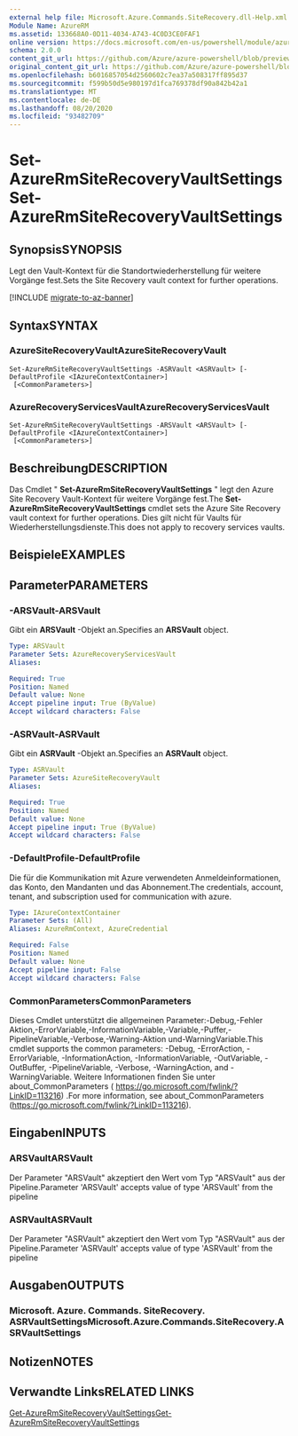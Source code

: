 ```yaml
---
external help file: Microsoft.Azure.Commands.SiteRecovery.dll-Help.xml
Module Name: AzureRM
ms.assetid: 133668A0-0D11-4034-A743-4C0D3CE0FAF1
online version: https://docs.microsoft.com/en-us/powershell/module/azurerm.siterecovery/set-azurermsiterecoveryvaultsettings
schema: 2.0.0
content_git_url: https://github.com/Azure/azure-powershell/blob/preview/src/ResourceManager/SiteRecovery/Commands.SiteRecovery/help/Set-AzureRmSiteRecoveryVaultSettings.md
original_content_git_url: https://github.com/Azure/azure-powershell/blob/preview/src/ResourceManager/SiteRecovery/Commands.SiteRecovery/help/Set-AzureRmSiteRecoveryVaultSettings.md
ms.openlocfilehash: b6016857054d2560602c7ea37a508317ff895d37
ms.sourcegitcommit: f599b50d5e980197d1fca769378df90a842b42a1
ms.translationtype: MT
ms.contentlocale: de-DE
ms.lasthandoff: 08/20/2020
ms.locfileid: "93482709"
---
```

# <span data-ttu-id="cae56-101">Set-AzureRmSiteRecoveryVaultSettings</span><span class="sxs-lookup"><span data-stu-id="cae56-101">Set-AzureRmSiteRecoveryVaultSettings</span></span>

## <span data-ttu-id="cae56-102">Synopsis</span><span class="sxs-lookup"><span data-stu-id="cae56-102">SYNOPSIS</span></span>
<span data-ttu-id="cae56-103">Legt den Vault-Kontext für die Standortwiederherstellung für weitere Vorgänge fest.</span><span class="sxs-lookup"><span data-stu-id="cae56-103">Sets the Site Recovery vault context for further operations.</span></span>

[!INCLUDE [migrate-to-az-banner](../../includes/migrate-to-az-banner.md)]

## <span data-ttu-id="cae56-104">Syntax</span><span class="sxs-lookup"><span data-stu-id="cae56-104">SYNTAX</span></span>

### <span data-ttu-id="cae56-105">AzureSiteRecoveryVault</span><span class="sxs-lookup"><span data-stu-id="cae56-105">AzureSiteRecoveryVault</span></span>
```
Set-AzureRmSiteRecoveryVaultSettings -ASRVault <ASRVault> [-DefaultProfile <IAzureContextContainer>]
 [<CommonParameters>]
```

### <span data-ttu-id="cae56-106">AzureRecoveryServicesVault</span><span class="sxs-lookup"><span data-stu-id="cae56-106">AzureRecoveryServicesVault</span></span>
```
Set-AzureRmSiteRecoveryVaultSettings -ARSVault <ARSVault> [-DefaultProfile <IAzureContextContainer>]
 [<CommonParameters>]
```

## <span data-ttu-id="cae56-107">Beschreibung</span><span class="sxs-lookup"><span data-stu-id="cae56-107">DESCRIPTION</span></span>
<span data-ttu-id="cae56-108">Das Cmdlet " **Set-AzureRmSiteRecoveryVaultSettings** " legt den Azure Site Recovery Vault-Kontext für weitere Vorgänge fest.</span><span class="sxs-lookup"><span data-stu-id="cae56-108">The **Set-AzureRmSiteRecoveryVaultSettings** cmdlet sets the Azure Site Recovery vault context for further operations.</span></span>
<span data-ttu-id="cae56-109">Dies gilt nicht für Vaults für Wiederherstellungsdienste.</span><span class="sxs-lookup"><span data-stu-id="cae56-109">This does not apply to recovery services vaults.</span></span>

## <span data-ttu-id="cae56-110">Beispiele</span><span class="sxs-lookup"><span data-stu-id="cae56-110">EXAMPLES</span></span>

## <span data-ttu-id="cae56-111">Parameter</span><span class="sxs-lookup"><span data-stu-id="cae56-111">PARAMETERS</span></span>

### <span data-ttu-id="cae56-112">-ARSVault</span><span class="sxs-lookup"><span data-stu-id="cae56-112">-ARSVault</span></span>
<span data-ttu-id="cae56-113">Gibt ein **ARSVault** -Objekt an.</span><span class="sxs-lookup"><span data-stu-id="cae56-113">Specifies an **ARSVault** object.</span></span>

```yaml
Type: ARSVault
Parameter Sets: AzureRecoveryServicesVault
Aliases: 

Required: True
Position: Named
Default value: None
Accept pipeline input: True (ByValue)
Accept wildcard characters: False
```

### <span data-ttu-id="cae56-114">-ASRVault</span><span class="sxs-lookup"><span data-stu-id="cae56-114">-ASRVault</span></span>
<span data-ttu-id="cae56-115">Gibt ein **ASRVault** -Objekt an.</span><span class="sxs-lookup"><span data-stu-id="cae56-115">Specifies an **ASRVault** object.</span></span>

```yaml
Type: ASRVault
Parameter Sets: AzureSiteRecoveryVault
Aliases: 

Required: True
Position: Named
Default value: None
Accept pipeline input: True (ByValue)
Accept wildcard characters: False
```

### <span data-ttu-id="cae56-116">-DefaultProfile</span><span class="sxs-lookup"><span data-stu-id="cae56-116">-DefaultProfile</span></span>
<span data-ttu-id="cae56-117">Die für die Kommunikation mit Azure verwendeten Anmeldeinformationen, das Konto, den Mandanten und das Abonnement.</span><span class="sxs-lookup"><span data-stu-id="cae56-117">The credentials, account, tenant, and subscription used for communication with azure.</span></span>

```yaml
Type: IAzureContextContainer
Parameter Sets: (All)
Aliases: AzureRmContext, AzureCredential

Required: False
Position: Named
Default value: None
Accept pipeline input: False
Accept wildcard characters: False
```

### <span data-ttu-id="cae56-118">CommonParameters</span><span class="sxs-lookup"><span data-stu-id="cae56-118">CommonParameters</span></span>
<span data-ttu-id="cae56-119">Dieses Cmdlet unterstützt die allgemeinen Parameter:-Debug,-Fehler Aktion,-ErrorVariable,-InformationVariable,-Variable,-Puffer,-PipelineVariable,-Verbose,-Warning-Aktion und-WarningVariable.</span><span class="sxs-lookup"><span data-stu-id="cae56-119">This cmdlet supports the common parameters: -Debug, -ErrorAction, -ErrorVariable, -InformationAction, -InformationVariable, -OutVariable, -OutBuffer, -PipelineVariable, -Verbose, -WarningAction, and -WarningVariable.</span></span> <span data-ttu-id="cae56-120">Weitere Informationen finden Sie unter about_CommonParameters ( https://go.microsoft.com/fwlink/?LinkID=113216) .</span><span class="sxs-lookup"><span data-stu-id="cae56-120">For more information, see about_CommonParameters (https://go.microsoft.com/fwlink/?LinkID=113216).</span></span>

## <span data-ttu-id="cae56-121">Eingaben</span><span class="sxs-lookup"><span data-stu-id="cae56-121">INPUTS</span></span>

### <span data-ttu-id="cae56-122">ARSVault</span><span class="sxs-lookup"><span data-stu-id="cae56-122">ARSVault</span></span>
<span data-ttu-id="cae56-123">Der Parameter "ARSVault" akzeptiert den Wert vom Typ "ARSVault" aus der Pipeline.</span><span class="sxs-lookup"><span data-stu-id="cae56-123">Parameter 'ARSVault' accepts value of type 'ARSVault' from the pipeline</span></span>

### <span data-ttu-id="cae56-124">ASRVault</span><span class="sxs-lookup"><span data-stu-id="cae56-124">ASRVault</span></span>
<span data-ttu-id="cae56-125">Der Parameter "ASRVault" akzeptiert den Wert vom Typ "ASRVault" aus der Pipeline.</span><span class="sxs-lookup"><span data-stu-id="cae56-125">Parameter 'ASRVault' accepts value of type 'ASRVault' from the pipeline</span></span>

## <span data-ttu-id="cae56-126">Ausgaben</span><span class="sxs-lookup"><span data-stu-id="cae56-126">OUTPUTS</span></span>

### <span data-ttu-id="cae56-127">Microsoft. Azure. Commands. SiteRecovery. ASRVaultSettings</span><span class="sxs-lookup"><span data-stu-id="cae56-127">Microsoft.Azure.Commands.SiteRecovery.ASRVaultSettings</span></span>

## <span data-ttu-id="cae56-128">Notizen</span><span class="sxs-lookup"><span data-stu-id="cae56-128">NOTES</span></span>

## <span data-ttu-id="cae56-129">Verwandte Links</span><span class="sxs-lookup"><span data-stu-id="cae56-129">RELATED LINKS</span></span>

[<span data-ttu-id="cae56-130">Get-AzureRmSiteRecoveryVaultSettings</span><span class="sxs-lookup"><span data-stu-id="cae56-130">Get-AzureRmSiteRecoveryVaultSettings</span></span>](./Get-AzureRmSiteRecoveryVaultSettings.md)
